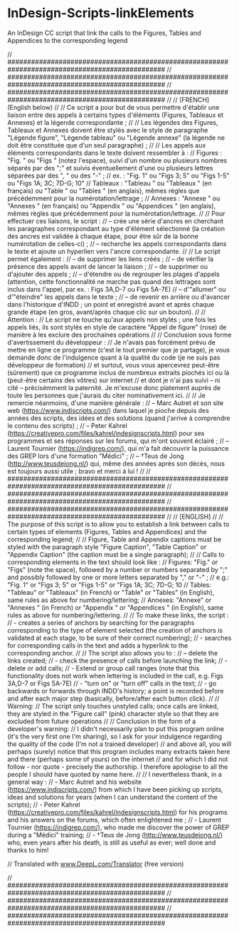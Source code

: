 # InDesign-Scripts-linkElements
An InDesign CC script that link the calls to the Figures, Tables and Appendices to the corresponding legend

// ################################################################################################
// ################################################################################################
// ################################################################################################
//
// [FRENCH] (English below)
//
// Ce script a pour but de vous permettre d'établir une liaison entre des appels à certains types d'éléments (Figures, Tableaux et Annexes) et la légende correspondante ;
//
// Les légendes des Figures, Tableaux et Annexes doivent être stylés avec le style de paragraphe "Légende figure", "Légende tableau" ou "Légende annexe" (la légende ne doit être constituée que d'un seul paragraphe) ;
//
// Les appels aux éléments correspondants dans le texte doivent ressembler à :
// Figures : "Fig. " ou "Figs " (notez l'espace), suivi d'un nombre ou plusieurs nombres séparés par des ";" et suivis éventuellement d'une ou plusieurs lettres séparées par des ", " ou des "-" ;
//   ex. : "Fig. 1" ou "Figs 3; 5" ou "Figs 1-5" ou "Figs 1A; 3C; 7D-G; 10"
// Tableaux : "Tableau " ou "Tableaux " (en français) ou "Table " ou "Tables " (en anglais), mêmes règles que précédemment pour la numérotation/lettrage ; 
// Annexes : "Annexe " ou "Annexes " (en français) ou "Appendix " ou "Appendices " (en anglais), mêmes règles que précédemment pour la numérotation/lettrage.
//
// Pour effectuer ces liaisons, le script :
// – crée une série d'ancres en cherchant les paragraphes correspondant au type d'élément sélectionné (la création des ancres est validée à chaque étape, pour être sûr de la bonne numérotation de celles-ci) ;
// – recherche les appels correspondants dans le texte et ajoute un hyperlien vers l'ancre correspondante.
//
// Le script permet également :
// – de supprimer les liens créés ;
// – de vérifier la présence des appels avant de lancer la liaison ;
// – de supprimer ou d'ajouter des appels ;
// – d'étendre ou de regrouper les plages d'appels (attention, cette fonctionnalité ne marche pas quand des lettrages sont inclus dans l'appel, par ex. : Figs 3A,D-7 ou Figs 5A-7E)
// – d'"allumer" ou d'"éteindre" les appels dans le texte ;
// – de revenir en arrière ou d'avancer dans l'historique d'INDD ; un point et enregistré avant et après chaque grande étape (en gros, avant/après chaque clic sur un bouton).
// 
// Attention :
// Le script ne touche qu'aux appels non stylés ; une fois les appels liés, ils sont stylés en style de caractère "Appel de figure" (rose) de manière à les exclure des prochaines opérations
//
// Conclusion sous forme d'avertissement du développeur :
// Je n'avais pas forcément prévu de mettre en ligne ce programme (c'est le tout premier que je partage), je vous demande donc de l'indulgence quant à la qualité du code (je ne suis pas développeur de formation)
// et surtout, vous vous apercevrez peut-être (sûrement) que ce programme inclus de nombreux extraits piochés ici ou là (peut-être certains des vôtres) sur internet 
// et dont je n'ai pas suivi – ni cité – précisémment la paternité. Je m'excuse donc platement auprès de toute les personnes que j'aurais du citer nominativement ici.
//
// Je remercie néanmoins, d'une manière générale :
// – Marc Autret et son site web (https://www.indiscripts.com/) dans laquel je pioche depuis des années des scripts, des idées et des solutions (quand j'arrive à comprendre le contenu des scripts) ;
// – Peter Kahrel (https://creativepro.com/files/kahrel/indesignscripts.html) pour ses programmes et ses réponses sur les forums, qui m'ont souvent éclairé ;
// – Laurent Tournier (https://indigrep.com/), qui m'a fait découvrir la puissance des GREP lors d'une formation "Médici" ;
// – †Teus de Jong (http://www.teusdejong.nl/) qui, même des années après son décès, nous est toujours aussi utile ; bravo et merci à lui !
// 
// ################################################################################################
// ################################################################################################
// ################################################################################################
//
// [ENGLISH]
//
// The purpose of this script is to allow you to establish a link between calls to certain types of elements (Figures, Tables and Appendices) and the corresponding legend;
//
// Figure, Table and Appendix captions must be styled with the paragraph style "Figure Caption", "Table Caption" or "Appendix Caption" (the caption must be a single paragraph);
//
// Calls to corresponding elements in the text should look like :
// Figures: "Fig." or "Figs" (note the space), followed by a number or numbers separated by ";" and possibly followed by one or more letters separated by "," or "-" ;
// e.g.: "Fig. 1" or "Figs 3; 5" or "Figs 1-5" or "Figs 1A; 3C; 7D-G; 10
// Tables: "Tableau" or "Tableaux" (in French) or "Table" or "Tables" (in English), same rules as above for numbering/lettering; 
// Annexes: "Annexe" or "Annexes " (in French) or "Appendix " or "Appendices " (in English), same rules as above for numbering/lettering.
//
// To make these links, the script :
// - creates a series of anchors by searching for the paragraphs corresponding to the type of element selected (the creation of anchors is validated at each stage, to be sure of their correct numbering);
// - searches for corresponding calls in the text and adds a hyperlink to the corresponding anchor.
//
// The script also allows you to :
// – delete the links created;
// - check the presence of calls before launching the link;
// - delete or add calls;
// - Extend or group call ranges (note that this functionality does not work when lettering is included in the call, e.g. Figs 3A,D-7 or Figs 5A-7E)
// - "turn on" or "turn off" calls in the text;
// - go backwards or forwards through INDD's history; a point is recorded before and after each major step (basically, before/after each button click).
// 
// Warning:
// The script only touches unstyled calls; once calls are linked, they are styled in the "Figure call" (pink) character style so that they are excluded from future operations
//
// Conclusion in the form of a developer's warning:
// I didn't necessarily plan to put this program online (it's the very first one I'm sharing), so I ask for your indulgence regarding the quality of the code (I'm not a trained developer)
// and above all, you will perhaps (surely) notice that this program includes many extracts taken here and there (perhaps some of yours) on the internet 
// and for which I did not follow - nor quote - precisely the authorship. I therefore apologise to all the people I should have quoted by name here.
//
// I nevertheless thank, in a general way :
// - Marc Autret and his website (https://www.indiscripts.com/) from which I have been picking up scripts, ideas and solutions for years (when I can understand the content of the scripts);
// - Peter Kahrel (https://creativepro.com/files/kahrel/indesignscripts.html) for his programs and his answers on the forums, which often enlightened me ;
// - Laurent Tournier (https://indigrep.com/), who made me discover the power of GREP during a "Médici" training;
// - †Teus de Jong (http://www.teusdejong.nl/) who, even years after his death, is still as useful as ever; well done and thanks to him!

// Translated with www.DeepL.com/Translator (free version)

// ################################################################################################
// ################################################################################################
// ################################################################################################
